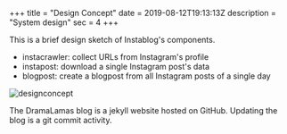 +++
title = "Design Concept"
date = 2019-08-12T19:13:13Z
description = "System design"
sec = 4
+++

This is a brief design sketch of Instablog's components.

* instacrawler: collect URLs from Instagram's profile
* instapost: download a single Instagram post's data
* blogpost: create a blogpost from all Instagram posts of a single day

![designconcept](uml/designconcept.png)

The DramaLamas blog is a jekyll website hosted on GitHub.
Updating the blog is a git commit activity.
